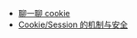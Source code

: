 - [聊一聊 cookie](https://segmentfault.com/a/1190000004556040)
- [Cookie/Session 的机制与安全 ](https://harttle.land/2015/08/10/cookie-session.html)
